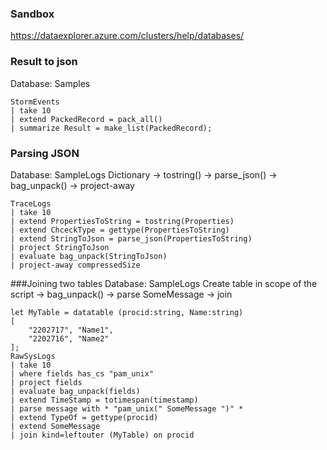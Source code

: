 ### Sandbox
https://dataexplorer.azure.com/clusters/help/databases/

### Result to json 
Database: Samples
```kql
StormEvents
| take 10
| extend PackedRecord = pack_all()
| summarize Result = make_list(PackedRecord);
```


### Parsing JSON
Database: SampleLogs
Dictionary -> tostring() -> parse_json() -> bag_unpack() -> project-away
```kql
TraceLogs
| take 10
| extend PropertiesToString = tostring(Properties)
| extend ChceckType = gettype(PropertiesToString)
| extend StringToJson = parse_json(PropertiesToString)
| project StringToJson
| evaluate bag_unpack(StringToJson)
| project-away compressedSize
```

###Joining two tables
Database: SampleLogs
Create table in scope of the script -> bag_unpack() -> parse SomeMessage -> join
```
let MyTable = datatable (procid:string, Name:string)
[
    "2202717", "Name1",
    "2202716", "Name2"
];
RawSysLogs
| take 10
| where fields has_cs "pam_unix"
| project fields
| evaluate bag_unpack(fields)
| extend TimeStamp = totimespan(timestamp)
| parse message with * "pam_unix(" SomeMessage ")" *
| extend TypeOf = gettype(procid)
| extend SomeMessage
| join kind=leftouter (MyTable) on procid
```
